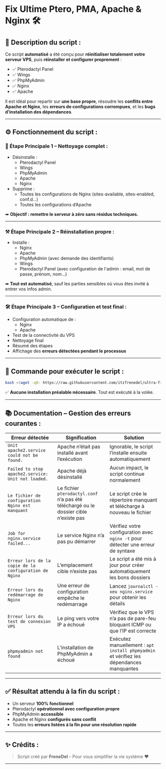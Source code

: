 # Fix Ultime Ptero, PMA, Apache & Nginx 🛠️

## 📜 Description du script :

Ce script **automatisé** a été conçu pour **réinitialiser totalement votre serveur VPS**, puis **réinstaller et configurer proprement** :

- ✅ Pterodactyl Panel  
- ✅ Wings  
- ✅ PhpMyAdmin  
- ✅ Nginx  
- ✅ Apache  

Il est idéal pour repartir sur **une base propre**, résoudre les **conflits entre Apache et Nginx**, les **erreurs de configurations corrompues**, et les **bugs d’installation des dépendances**.

---

## ⚙️ Fonctionnement du script :

### 🧹 Étape Principale 1 – Nettoyage complet :
- Désinstalle :
  - Pterodactyl Panel
  - Wings
  - PhpMyAdmin
  - Apache
  - Nginx
- Supprime :
  - Toutes les configurations de Nginx (sites-available, sites-enabled, conf.d…)
  - Toutes les configurations d’Apache

➡ **Objectif : remettre le serveur à zéro sans résidus techniques.**

---

### ⚒️ Étape Principale 2 – Réinstallation propre :
- Installe :
  - Nginx
  - Apache
  - PhpMyAdmin (avec demande des identifiants)
  - Wings
  - Pterodactyl Panel (avec configuration de l'admin : email, mot de passe, prénom, nom…)

➡ **Tout est automatisé**, sauf les parties sensibles où vous êtes invité à entrer vos infos admin.

---

### 🛠️ Étape Principale 3 – Configuration et test final :
- Configuration automatique de :
  - Nginx
  - Apache
- Test de la connectivité du VPS
- Nettoyage final
- Résumé des étapes
- Affichage des **erreurs détectées pendant le processus**

---

## 📌 Commande pour exécuter le script :

```bash
bash <(wget -qO- https://raw.githubusercontent.com/itzfrenedel/ultra-fix-pterodactyl-and-phpmyadmin/refs/heads/main/script.sh)
```

✅ **Aucune installation préalable nécessaire**. Tout est exécuté à la volée.

---

## 📚 Documentation – Gestion des erreurs courantes :

| Erreur détectée                                           | Signification                                                           | Solution                                                                                      |
|-----------------------------------------------------------|------------------------------------------------------------------------|-----------------------------------------------------------------------------------------------|
| `Unit apache2.service could not be found.`                | Apache n’était pas installé avant l’exécution                          | Ignorable, le script l’installe ensuite automatiquement                                       |
| `Failed to stop apache2.service: Unit not loaded.`        | Apache déjà désinstallé                                                | Aucun impact, le script continue normalement                                                  |
| `Le fichier de configuration Nginx est manquant`          | Le fichier `pterodactyl.conf` n’a pas été téléchargé ou le dossier cible n’existe pas | Le script crée le répertoire manquant et télécharge à nouveau le fichier                     |
| `Job for nginx.service failed...`                         | Le service Nginx n’a pas pu démarrer                                   | Vérifiez votre configuration avec `nginx -t` pour détecter une erreur de syntaxe             |
| `Erreur lors de la copie de la configuration de Nginx`   | L’emplacement cible n’existe pas                                       | Le script a été mis à jour pour créer automatiquement les bons dossiers                      |
| `Erreur lors du redémarrage de Nginx`                     | Une erreur de configuration empêche le redémarrage                     | Lancez `journalctl -xeu nginx.service` pour obtenir les détails                              |
| `Erreur lors du test de connexion VPS`                    | Le ping vers votre IP a échoué                                         | Vérifiez que le VPS n’a pas de pare-feu bloquant ICMP ou que l’IP est correcte              |
| `phpmyadmin not found`                                   | L’installation de PhpMyAdmin a échoué                                 | Exécutez manuellement : `apt install phpmyadmin` et vérifiez les dépendances manquantes      |

---

## ✅ Résultat attendu à la fin du script :
- Un serveur **100% fonctionnel**
- Pterodactyl **opérationnel avec configuration propre**
- PhpMyAdmin **accessible**
- Apache et Nginx **configurés sans conflit**
- Toutes les **erreurs listées à la fin pour une résolution rapide**

---

## ✨ Crédits :
> Script créé par **FreneDel** – Pour vous simplifier la vie système ❤️

---
